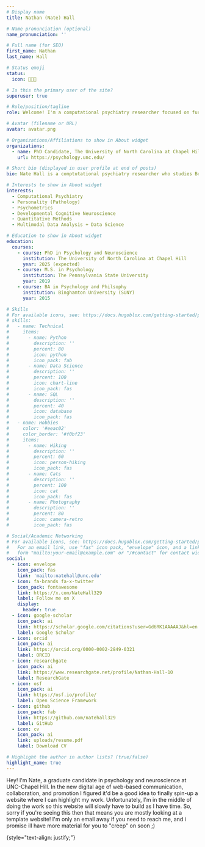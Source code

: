 ```yaml
---
# Display name
title: Nathan (Nate) Hall

# Name pronunciation (optional)
name_pronunciation: ''

# Full name (for SEO)
first_name: Nathan
last_name: Hall

# Status emoji
status:
  icon: 👨🏼‍💻️

# Is this the primary user of the site?
superuser: true

# Role/position/tagline
role: Welcome! I'm a computational psychiatry researcher focused on furthering our understanding of personality pathology

# Avatar (filename or URL)
avatar: avatar.png

# Organizations/Affiliations to show in About widget
organizations:
  - name: PhD Candidate, The University of North Carolina at Chapel Hill - Department of Psychology and Neuroscience
    url: https://psychology.unc.edu/

# Short bio (displayed in user profile at end of posts)
bio: Nate Hall is a comptutational psychiatry researcher who studies Borderline Personality Disorder. 

# Interests to show in About widget
interests:
  - Computational Psychiatry
  - Personality (Pathology)
  - Psychometrics
  - Developmental Cognitive Neuroscience
  - Quantitative Methods
  - Multimodal Data Analysis + Data Science

# Education to show in About widget
education:
  courses:
    - course: PhD in Psychology and Neuroscience
      institution: The University of North Carolina at Chapel Hill
      year: 2025 (expected)
    - course: M.S. in Psychology
      institution: The Pennsylvania State University
      year: 2019
    - course: BA in Psychology and Philsophy
      institution: Binghamton University (SUNY)
      year: 2015

# Skills
# For available icons, see: https://docs.hugoblox.com/getting-started/page-builder/#icons
# skills:
#   - name: Technical
#     items:
#       - name: Python
#         description: ''
#         percent: 80
#         icon: python
#         icon_pack: fab
#       - name: Data Science
#         description: ''
#         percent: 100
#         icon: chart-line
#         icon_pack: fas
#       - name: SQL
#         description: ''
#         percent: 40
#         icon: database
#         icon_pack: fas
#   - name: Hobbies
#     color: '#eeac02'
#     color_border: '#f0bf23'
#     items:
#       - name: Hiking
#         description: ''
#         percent: 60
#         icon: person-hiking
#         icon_pack: fas
#       - name: Cats
#         description: ''
#         percent: 100
#         icon: cat
#         icon_pack: fas
#       - name: Photography
#         description: ''
#         percent: 80
#         icon: camera-retro
#         icon_pack: fas

# Social/Academic Networking
# For available icons, see: https://docs.hugoblox.com/getting-started/page-builder/#icons
#   For an email link, use "fas" icon pack, "envelope" icon, and a link in the
#   form "mailto:your-email@example.com" or "/#contact" for contact widget.
social:
  - icon: envelope
    icon_pack: fas
    link: 'mailto:natehall@unc.edu'
  - icon: fa-brands fa-x-twitter
    icon_pack: fontawesome
    link: https://x.com/NateHall329
    label: Follow me on X
    display:
      header: true
  - icon: google-scholar
    icon_pack: ai
    link: https://scholar.google.com/citations?user=Gd6RK1AAAAAJ&hl=en
    label: Google Scholar
  - icon: orcid
    icon_pack: ai
    link: https://orcid.org/0000-0002-2849-0321
    label: ORCID
  - icon: researchgate
    icon_pack: ai
    link: https://www.researchgate.net/profile/Nathan-Hall-10
    label: ResearchGate
  - icon: osf
    icon_pack: ai
    link: https://osf.io/profile/
    label: Open Science Framework
  - icon: github
    icon_pack: fab
    link: https://github.com/natehall329
    label: GitHub
  - icon: cv
    icon_pack: ai
    link: uploads/resume.pdf
    label: Download CV

# Highlight the author in author lists? (true/false)
highlight_name: true
---
```


Hey! I'm Nate, a graduate candidate in psychology and neuroscience at UNC-Chapel Hill. In the new digital age of web-based communication, collaboration, and promotion I figured it'd be a good idea to finally spin-up a website where I can highlight my work. Unfortunately, I'm in the middle of doing the work so this website will slowly have to build as I have time. So, sorry if you're seeing this then that means you are mostly looking at a template website! I'm only an email away if you need to reach me, and i promise ill have more material for you to "creep" on soon ;)



{style="text-align: justify;"}
